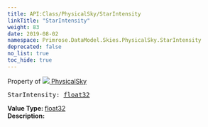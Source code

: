```yaml
---
title: API:Class/PhysicalSky/StarIntensity
linkTitle: "StarIntensity"
weight: 83
date: 2019-08-02
namespace: Primrose.DataModel.Skies.PhysicalSky.StarIntensity
deprecated: false
no_list: true
toc_hide: true
---
```

Property of <a href="/docs/api-reference/Class/PhysicalSky"><img src="/icons/silk/sky.png"/>&nbsp;PhysicalSky</a>
<pre class="method-declaration">
StarIntensity: <a class="type" href="/docs/api-reference/System/Primitives#single">float32</a></pre>
<b>Value Type: </b>
<a class="type" href="/docs/api-reference/System/Primitives#single">float32</a>
<br/>
<b>Description: </b>